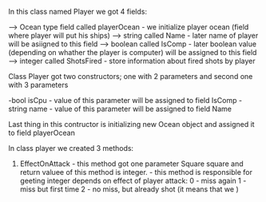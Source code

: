 In this class named Player we got 4 fields:

--> Ocean type field called playerOcean - we initialize player ocean (field where player will put his ships)
--> string called Name - later name of player will be asiigned to this field
--> boolean called IsComp - later boolean value (depending on whather the player is computer) will be assigned to this field
--> integer called ShotsFired - store information about fired shots by player

Class Player got two constructors; one with 2 parameters and second one with 3 parameters 

-bool isCpu - value of this parameter will be assigned to field IsComp
-string name - value of this parameter will be assigned to field Name

Last thing in this contructor is initializing new Ocean object and assigned it to field playerOcean

In class player we created 3 methods:

1) EffectOnAttack - this method got one parameter Square square and return valuee of this method is integer. 
                  - this method is responsible for geeting integer depends on effect of player attack:
                    0 - miss again
                    1 - miss but first time
                    2 - no miss, but already shot (it means that we )



